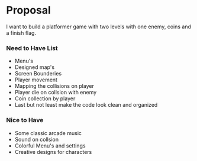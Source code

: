 Proposal
====================

I want to build a platformer game with two levels with one enemy, 
coins and a finish flag.

### Need to Have List ###
 - Menu's 
 - Designed map's
 - Screen Bounderies
 - Player movement
 - Mapping the collisions on player 
 - Player die on collsion with enemy
 - Coin collection by player
 - Last but not least make the code look clean and organized
### Nice to Have ###
 - Some classic arcade music
 - Sound on collsion
 - Colorful Menu's and settings 
 - Creative designs for characters